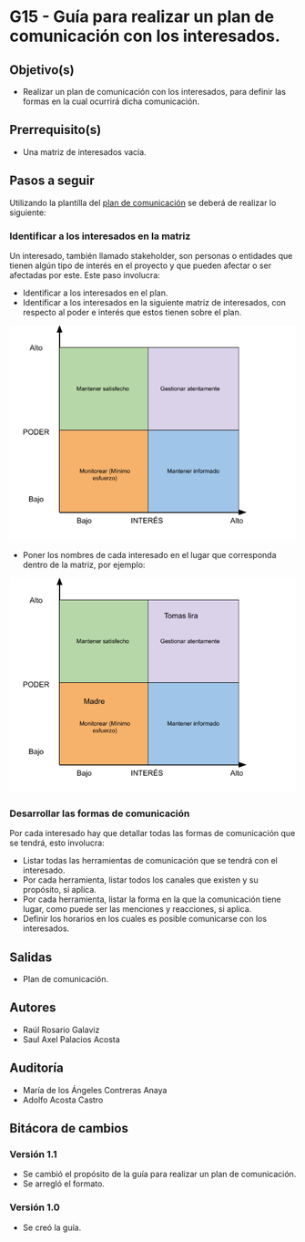# G15 - Guía para realizar un plan de comunicación con los interesados.

## Objetivo(s)

- Realizar un plan de comunicación con los interesados, para definir las formas en la cual ocurrirá dicha comunicación.

## Prerrequisito(s)

- Una matriz de interesados vacía.

## Pasos a seguir

Utilizando la plantilla del [plan de comunicación](../plantillas/PL16-plantilla-para-plan-comunicacion) se deberá de realizar lo siguiente:

### Identificar a los interesados en la matriz

Un interesado, también llamado stakeholder, son personas o entidades que tienen algún tipo de interés en el proyecto y que pueden afectar o ser afectadas por este. Este paso involucra:

- Identificar a los interesados en el plan.
- Identificar a los interesados en la siguiente matriz de interesados, con respecto al poder e interés que estos tienen sobre el plan.

![Matriz de interesados vacía](../../static/img/guias/G15/matrizInteresados.png)

- Poner los nombres de cada interesado en el lugar que corresponda dentro de la matriz, por ejemplo:

![Matriz de interesados](../../static/img/guias/G15/matrizEjemplo.png)

### Desarrollar las formas de comunicación

Por cada interesado hay que detallar todas las formas de comunicación que se tendrá, esto involucra:

- Listar todas las herramientas de comunicación que se tendrá con el interesado.
- Por cada herramienta, listar todos los canales que existen y su propósito, si aplica.
- Por cada herramienta, listar la forma en la que la comunicación tiene lugar, como puede ser las menciones y reacciones, si aplica.
- Definir los horarios en los cuales es posible comunicarse con los interesados.

## Salidas

- Plan de comunicación.

## Autores

- Raúl Rosario Galaviz
- Saul Axel Palacios Acosta

## Auditoría

- María de los Ángeles Contreras Anaya
- Adolfo Acosta Castro

## Bitácora de cambios

### Versión 1.1

- Se cambió el propósito de la guía para realizar un plan de comunicación.
- Se arregló el formato.

### Versión 1.0

- Se creó la guía.
